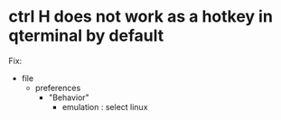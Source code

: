 # ctrl H does not work as a hotkey in qterminal by default 

Fix:
- file
  - preferences
    - "Behavior"
      - emulation : select linux
